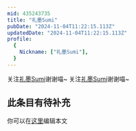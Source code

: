 ```yaml
---
mid: 435243735
title: "礼墨Sumi"
pubDate: "2024-11-04T11:22:15.113Z"
updatedDate: "2024-11-04T11:22:15.113Z"
profile:
  {
    Nickname: ["礼墨Sumi"],
  }
---
```


关注[礼墨Sumi](https://space.bilibili.com/435243735)谢谢喵~ 关注[礼墨Sumi](https://space.bilibili.com/435243735)谢谢喵~

## 此条目有待补充
你可以在[这里](https://github.com/Yuhanawa/VTuber.ICU-Content/edit/master/v/礼墨Sumi/index.md)编辑本文
